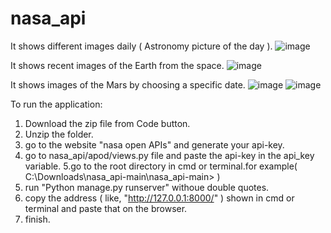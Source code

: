 # nasa_api
It shows different images daily ( Astronomy picture of the day ).
![image](https://user-images.githubusercontent.com/75579825/191638927-bada91fd-7356-42fb-a97e-a3f8e7469af0.png)


It shows recent images of the Earth from the space.
![image](https://user-images.githubusercontent.com/75579825/191639118-eb4bd85e-1a0d-4df9-8280-6ccab0cbd9ee.png)

It shows images of the Mars by choosing a specific date.
![image](https://user-images.githubusercontent.com/75579825/191639186-1a31fd32-ea91-46c8-adc1-b4891ee19a32.png)
![image](https://user-images.githubusercontent.com/75579825/191639414-c1348396-fcea-4ffc-b77a-f8cd37805fb9.png)


To run the application:
1. Download the zip file from Code button.
2. Unzip the folder.
3. go to the website "nasa open APIs" and generate your api-key.
4. go to nasa_api/apod/views.py file and paste the api-key in the api_key variable.
5.go to the root directory in cmd or terminal.for example( C:\Downloads\nasa_api-main\nasa_api-main> )
6. run "Python manage.py runserver" withoue double quotes.
7. copy the address ( like, "http://127.0.0.1:8000/" ) shown in cmd or terminal and paste that on the browser.
8. finish.

